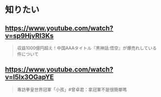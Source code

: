 # 知りたい

## https://www.youtube.com/watch?v=sp9HjvRI3Ks

> 収益1000億円超え！中国AAAタイトル『黒神話:悟空』が爆売れしている件について 

## https://www.youtube.com/watch?v=l5Ix3OGapYE

> 專訪拳皇世界冠軍「小孩」#曾卓君：拿冠軍不是很簡單嗎 

